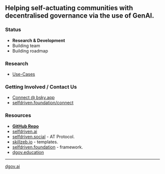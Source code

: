 ## Helping self-actuating communities with decentralised governance via the use of GenAI.

### Status
- **Research & Development**
- Building team
- Building roadmap

### Research
- [Use-Cases](https://github.com/selfdriven-foundation/dgov-ai/tree/main/research/use-cases)

### Getting Involved / Contact Us
- [Connect @ bsky.app](https://bsky.app/profile/markbyers.selfdriven.social)
- [selfdriven.foundation/connect](https://selfdriven.foundation/connect)

### Resources
- [**GitHub Repo**](https://github.com/selfdriven-foundation/dgov-ai)
- [selfdriven.ai](https://selfdriven.ai)
- [selfdriven.social](https://selfdriven.social) - AT Protocol.
- [skillzeb.io](https://skillseb.io) - templates.
- [selfdriven.foundation](https://selfdriven.foundation) - framework.
- [dgov.education](https://dgov.education)

----
[dgov.ai](https://dgov.ai)
